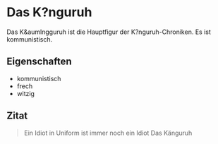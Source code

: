 # Das K?nguruh

Das K&aumlngguruh ist die Hauptfigur der K?nguruh-Chroniken. Es ist kommunistisch.

## Eigenschaften

* kommunistisch
* frech
* witzig

## Zitat

> Ein Idiot in Uniform ist immer noch ein Idiot
Das Känguruh

